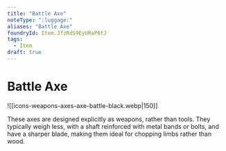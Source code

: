 ```yaml
---
title: "Battle Axe"
noteType: ":luggage:"
aliases: "Battle Axe"
foundryId: Item.JfzRdS9EyURaP6tJ
tags:
  - Item
draft: true
---
```


# Battle Axe
![[icons-weapons-axes-axe-battle-black.webp|150]]

These axes are designed explicitly as weapons, rather than tools. They typically weigh less, with a shaft reinforced with metal bands or bolts, and have a sharper blade, making them ideal for chopping limbs rather than wood.
